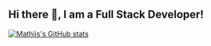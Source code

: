 ## Hi there 👋, I am a Full Stack Developer!

[![Mathijs's GitHub stats](https://github-readme-stats.vercel.app/api?username=ambvdijk)](https://github.com/ambvdijk)

<!--
**ambvdijk/ambvdijk** is a ✨ _special_ ✨ repository because its `README.md` (this file) appears on your GitHub profile.

Here are some ideas to get you started:

- 🔭 I’m currently working on ...
- 🌱 I’m currently learning ...
- 👯 I’m looking to collaborate on ...
- 🤔 I’m looking for help with ...
- 💬 Ask me about ...
- 📫 How to reach me: ...
- 😄 Pronouns: ...
- ⚡ Fun fact: ...
-->
